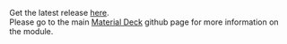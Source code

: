 Get the latest release <a href="https://github.com/CDeenen/MaterialDeck_SD/releases">here</a>.<br>
Please go to the main <a href="https://github.com/CDeenen/MaterialDeck">Material Deck</a> github page for more information on the module.